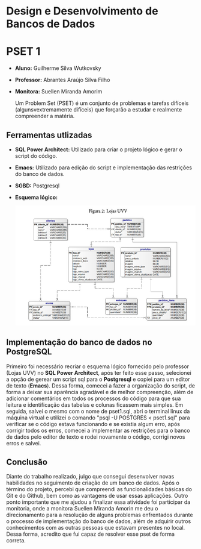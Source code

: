 # Design e Desenvolvimento de Bancos de Dados
# PSET 1 
- **Aluno:** Guilherme Silva Wutkovsky
- **Professor:** Abrantes Araújo Silva Filho
- **Monitora:** Suellen Miranda Amorim

	Um Problem Set (PSET) é um conjunto de problemas e tarefas difíceis (algunsvextremamente difíceis) que forçarão a estudar e realmente compreender a matéria.

## Ferramentas utlizadas

- **SQL Power Architect:** Utilizado para criar o projeto lógico e gerar o script do código.
- **Emacs:** Utilizado para edição do script e implementação das restrições do banco de dados.
- **SGBD:** Postgresql
- **Esquema lógico:** 
 
	![perojetologico.jpeg](https://github.com/gwutkovsky/uvv_bd1_si1n/blob/main/pset1/projetologico.jpeg)

## Implementação do banco de dados no PostgreSQL

Primeiro foi necessário recriar o esquema lógico fornecido pelo professor (Lojas UVV) no **SQL Power Architect**, após ter feito esse passo, selecionei a opção de gerear um script sql para o **Postgresql** e copiei para um editor de texto (**Emacs**). Dessa forma, comecei a fazer a organização do script, de forma a deixar sua aparência agradável e de melhor compreenção, além de adicionar comentários em todos os processos do código para que sua leitura e identificação das tabelas e colunas ficassem mais simples. Em seguida, salvei o mesmo com o nome de pset1.sql, abri o terminal linux da  máquina virtual e utilizei o comando "psql -U POSTGRES < pset1.sql" para verificar se o código estava funcionando e se existia algum erro, após corrigir todos os erros, comecei a implementar as restrições para o banco de dados pelo editor de texto e rodei novamente o código, corrigi novos erros e salvei.

## Conclusão

Diante do trabalho realizado, julgo que consegui desenvolver novas habilidades no seguimento de criação de um banco de dados. Após o término do projeto, percebi que compreendi as funcionalidades básicas do Git e do Github, bem como as vantagens de usar essas aplicações. Outro ponto importante que me ajudou a finalizar essa atividade foi participar da monitoria, onde a monitora Suellen Miranda Amorin me deu o direcionamento para a resolução de alguns problemas enfrentados durante o processo de implementação do banco de dados, além de adquirir outros conhecimentos com as outras pessoas que estavam presentes no local. Dessa forma, acredito que fui capaz de resolver esse pset de forma correta.
